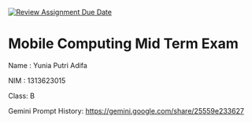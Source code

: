 [![Review Assignment Due Date](https://classroom.github.com/assets/deadline-readme-button-22041afd0340ce965d47ae6ef1cefeee28c7c493a6346c4f15d667ab976d596c.svg)](https://classroom.github.com/a/88Jgrsmc)
# Mobile Computing Mid Term Exam
Name : Yunia Putri Adifa

NIM  : 1313623015

Class: B

Gemini Prompt History: https://gemini.google.com/share/25559e233627

